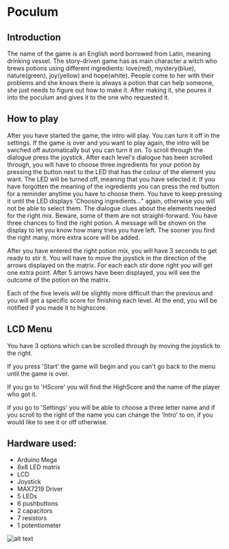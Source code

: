 # Poculum

## Introduction
The name of the game is an English word borrowed from Latin, meaning drinking vessel. The story-driven game has as main character a
witch who brews potions using different ingredients: love(red), mystery(blue), nature(green), joy(yellow) and hope(white). People come to her with their problems and she knows there is always a potion that can help someone, she just needs to figure out how to make it. After making it, she poures it into the poculum and gives it to the one who requested it.

## How to play
After you have started the game, the intro will play. You can turn it off in the settings. If the game is over and you want to play again, the intro will be swiched off automatically but you can turn it on. To scroll through the dialogue press the joystick. After each level's dialogue has been scrolled through, you will have to choose three ingredients for your potion by pressing the button next to the LED that has the colour of the element you want. The LED will be turned off, meaning that you have selected it. If you have forgotten the meaning of the ingredients you can press the red button for a reminder anytime you have to choose them.
You have to keep pressing it until the LED displays 'Choosing ingredients..." again, otherwise you will not be able to select them. The dialogue clues about the elements needed for the right mix. Beware, some of them are not straight-forward. You have three chances to find the right potion. A message will be shown on the display to let you know how many tries you have left. The sooner you find the right many, more extra score will be added. 

After you have entered the right potion mix, you will have 3 seconds to get ready to stir it. You will have to move the joystick in the direction of the arrows displayed on the matrix. For each each stir done right you will get one extra point. After 5 arrows have been displayed, you will see the outcome of the potion on the matrix. 

Each of the five levels will be slightly more difficult than the previous and you will get a specific score for finishing each level. At the end, you will be notified if you made it to highscore.


## LCD Menu
You have 3 options which can be scrolled through by moving the joystick to the right. 

If you press 'Start' the game will begin and you can't go back to the menu until the game is over.

If you go to 'HScore' you will find the HighScore and the name of the player who got it.

If you go to 'Settings' you will be able to choose a three letter name and if you scroll to the right of the name you can change the 'Intro' to on, if you would like to see it or off otherwise.

## Hardware used:
- Arduino Mega
- 8x8 LED matrix
- LCD
- Joystick
- MAX7219 Driver
- 5 LEDs
- 6 pushbuttons
- 2 capacitors
- 7 resistors
- 1 potentiometer

![alt text](https://drive.google.com/drive/u/0/my-drive)
